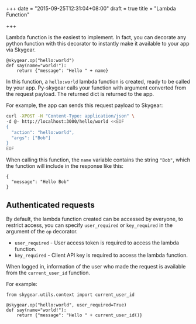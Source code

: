 +++
date = "2015-09-25T12:31:04+08:00"
draft = true
title = "Lambda Function"

+++

Lambda function is the easiest to implement. In fact, you can decorate any python function with this decorator to instantly make it available to your app via Skygear.

```
@skygear.op("hello:world")
def say(name="world!"):
    return {"message": "Hello " + name}
```

In this function, a `hello:world` lambda function is created, ready to be called by your app. Py-skygear calls your function with argument converted from the request payload. The returned dict is returned to the app.

For example, the app can sends this request payload to Skygear:

```bash
curl -XPOST -H "Content-Type: application/json" \
-d @- http://localhost:3000/hello/world <<EOF
{
  "action": "hello:world",
  "args": ["Bob"]
}
EOF
```

When calling this function, the `name` variable contains the string `"Bob"`, which the function will include in the response like this:

```
{
  "message": "Hello Bob"
}
```

## Authenticated requests

By default, the lambda function created can be accessed by everyone, to restrict
access, you can specify `user_required` or `key_required` in the argument
of the `op` decorator.

* `user_required` - User access token is required to access the lambda function.
* `key_required` - Client API key is required to access the lambda function.

When logged in, information of the user who made the request is available
from the `current_user_id` function.

For example:

```
from skygear.utils.context import current_user_id

@skygear.op("hello:world", user_required=True)
def say(name="world!"):
    return {"message": "Hello " + current_user_id()}
```
